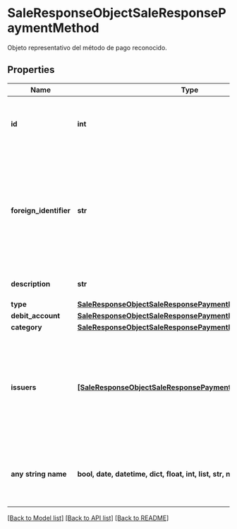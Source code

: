 # SaleResponseObjectSaleResponsePaymentMethod

Objeto representativo del método de pago reconocido.

## Properties
Name | Type | Description | Notes
------------ | ------------- | ------------- | -------------
**id** | **int** | ID interno en la base de datos para este método de pago. | [optional] 
**foreign_identifier** | **str** | ID externo de este método de pago, utilizado por el punto de venta para reconocer el medio de pago en su base de datos. | [optional] 
**description** | **str** | Describe al metodo de pago. | [optional] 
**type** | [**SaleResponseObjectSaleResponsePaymentMethodType**](SaleResponseObjectSaleResponsePaymentMethodType.md) |  | [optional] 
**debit_account** | [**SaleResponseObjectSaleResponsePaymentMethodDebitAccount**](SaleResponseObjectSaleResponsePaymentMethodDebitAccount.md) |  | [optional] 
**category** | [**SaleResponseObjectSaleResponsePaymentMethodCategory**](SaleResponseObjectSaleResponsePaymentMethodCategory.md) |  | [optional] 
**issuers** | [**[SaleResponseObjectSaleResponsePaymentMethodIssuers]**](SaleResponseObjectSaleResponsePaymentMethodIssuers.md) | Cada elemento de este array representa a un emisor disponible para alguno de los planes informados bank. | [optional] 
**any string name** | **bool, date, datetime, dict, float, int, list, str, none_type** | any string name can be used but the value must be the correct type | [optional]

[[Back to Model list]](../README.md#documentation-for-models) [[Back to API list]](../README.md#documentation-for-api-endpoints) [[Back to README]](../README.md)


